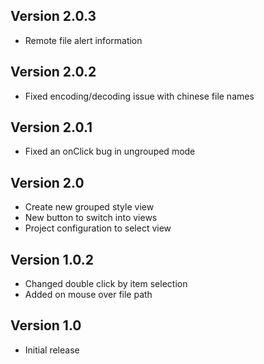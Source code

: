 ## Version 2.0.3

- Remote file alert information

## Version 2.0.2

- Fixed encoding/decoding issue with chinese file names

## Version 2.0.1

- Fixed an onClick bug in ungrouped mode

## Version 2.0

- Create new grouped style view
- New button to switch into views
- Project configuration to select view

## Version 1.0.2

- Changed double click by item selection
- Added on mouse over file path

## Version 1.0

- Initial release
